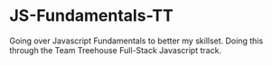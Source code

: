 # JS-Fundamentals-TT
Going over Javascript Fundamentals to better my skillset. Doing this through the Team Treehouse Full-Stack Javascript track.
